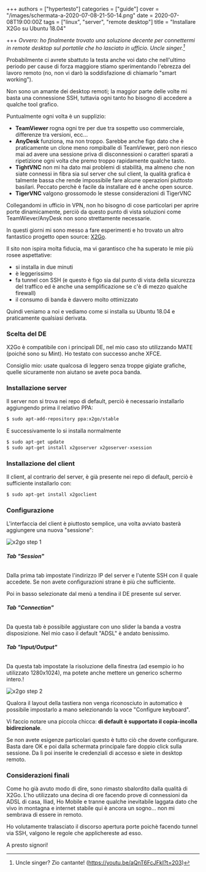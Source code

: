 +++
authors = ["hypertesto"]
categories = ["guide"]
cover = "/images/schermata-a-2020-07-08-21-50-14.png"
date = 2020-07-08T19:00:00Z
tags = ["linux", "server", "remote desktop"]
title = "Installare X2Go su Ubuntu 18.04"

+++
_Ovvero: ho finalmente trovato una soluzione decente per connettermi in remote desktop sul portatile che ho lasciato in ufficio. Uncle singer.[^0]_

Probabilmente ci avrete sbattuto la testa anche voi dato che nell'ultimo periodo per cause di forza maggiore stiamo sperimentando l'ebrezza del lavoro remoto (no, non vi darò la soddisfazione di chiamarlo "smart working").

Non sono un amante dei desktop remoti; la maggior parte delle volte mi basta una connessione SSH, tuttavia ogni tanto ho bisogno di accedere a qualche tool grafico. 

Puntualmente ogni volta è un supplizio:

* **TeamViewer** rogna ogni tre per due tra sospetto uso commerciale, differenze tra versioni, ecc...
* **AnyDesk** funziona, ma non troppo. Sarebbe anche figo dato che è praticamente un clone meno rompiballe di TeamViewer, però non riesco mai ad avere una sessione priva di disconnessioni o caratteri sparati a ripetizione ogni volta che premo troppo rapidamente qualche tasto.
* **TightVNC** non mi ha dato mai problemi di stabilità, ma almeno che non siate connessi in fibra sia sul server che sul client, la qualità grafica è talmente bassa che rende impossibile fare alcune operazioni piuttosto basilari. Peccato perchè è facile da installare ed è anche open source.
* **TigerVNC** valgono grossomodo le stesse considerazioni di TigerVNC

Collegandomi in ufficio in VPN, non ho bisogno di cose particolari per aprire porte dinamicamente, perciò da questo punto di vista soluzioni come TeamWiever/AnyDesk non sono strettamente necessarie. 

In questi giorni  mi sono messo a fare esperimenti e ho trovato un altro fantastico progetto open source: [X2Go](https://wiki.x2go.org/doku.php "X2Go").

Il sito non ispira molta fiducia, ma vi garantisco che ha superato le mie più rosee aspettative:

* si installa in due minuti
* è leggerissimo
* fa tunnel con SSH (e questo è figo sia dal punto di vista della sicurezza del traffico ed è anche una semplificazione se c'è di mezzo qualche firewall)
* il consumo di banda è davvero molto ottimizzato

Quindi veniamo a noi e vediamo come si installa su Ubuntu 18.04 e praticamente qualsiasi derivata.

### Scelta del DE

X2Go è compatibile con i principali DE, nel mio caso sto utilizzando MATE (poiché sono su Mint). Ho testato con successo anche XFCE.

Consiglio mio: usate qualcosa di leggero senza troppe gigiate grafiche, quelle sicuramente non aiutano se avete poca banda.

### Installazione server

Il server non si trova nei repo di default, perciò è necessario installarlo aggiungendo prima il relativo PPA:

```bash
$ sudo apt-add-repository ppa:x2go/stable
```

E successivamente lo si installa normalmente

```bash
$ sudo apt-get update
$ sudo apt-get install x2goserver x2goserver-xsession
```

### Installazione del client

Il client, al contrario del server, è già presente nei repo di default, perciò è sufficiente installarlo con:

```bash
$ sudo apt-get install x2goclient
```

### Configurazione

L'interfaccia del client è piuttosto semplice, una volta avviato basterà aggiungere una nuova "sessione":

![x2go step 1](/images/x2go_1.png)

###### **Tab "Session"**

Dalla prima tab impostate l'indirizzo IP del server e l'utente SSH con il quale accedete. Se non avete configurazioni strane è più che sufficiente.

Poi in basso selezionate dal menù a tendina il DE presente sul server.

###### **Tab "Connection"**

Da questa tab è possibile aggiustare con uno slider la banda a vostra disposizione. Nel mio caso il default "ADSL" è andato benissimo.

###### **Tab "Input/Output"**

Da questa tab impostate la risoluzione della finestra (ad esempio io ho utilizzato 1280x1024), ma potete anche mettere un generico schermo intero.!

![x2go step 2](/images/x2go_2.png)

Qualora il layout della tastiera non venga riconosciuto in automatico è possibile impostarlo a mano selezionando la voce "Configure keyboard".

Vi faccio notare una piccola chicca: **di default è supportato il copia-incolla bidirezionale**.

Se non avete esigenze particolari questo è tutto ciò che dovete configurare. Basta dare OK e poi dalla schermata principale fare doppio click sulla sessione. Da lì poi inserite le credenziali di accesso e siete in desktop remoto.

### Considerazioni finali

Come ho già avuto modo di dire, sono rimasto sbalordito dalla qualità di X2Go. L'ho utilizzato una decina di ore facendo prove di connessioni da ADSL di casa, Iliad, Ho Mobile e tranne qualche inevitabile laggata dato che vivo in montagna e internet stabile qui è ancora un sogno... non mi sembrava di essere in remoto.

Ho volutamente tralasciato il discorso apertura porte poichè facendo tunnel via SSH, valgono le regole che applichereste ad esso.

A presto signori!

[^0]: Uncle singer? Zio cantante! (https://youtu.be/aQnT6FcJFkI?t=203)
